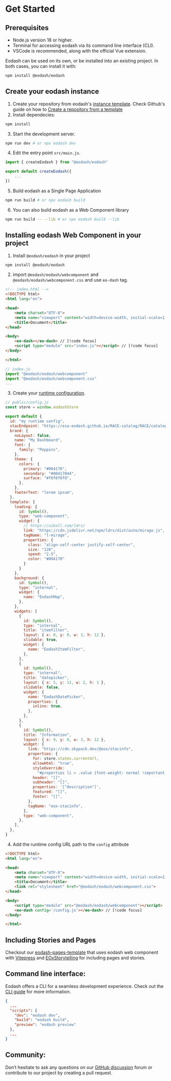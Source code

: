 # Get Started

## Prerequisites
* Node.js version 18 or higher.
* Terminal for accessing eodash via its command line interface (CLI).
* VSCode is recommended, along with the official Vue extension.

Eodash can be used on its own, or be installed into an existing project. In both cases, you can install it with:

```bash
npm install @eodash/eodash 
```
## Create your eodash instance
1. Create your repository from eodash's [instance template](https://github.com/eodash/eodash-instance-template). Check Github's guide on how to [Create a repository from a template](https://docs.github.com/en/repositories/creating-and-managing-repositories/creating-a-repository-from-a-template#)
2. Install dependecies:
```bash
npm install
```

3. Start the development server.
```bash
npm run dev # or npx eodash dev
```

4. Edit the entry point `src/main.js`.
```js
import { createEodash } from "@eodash/eodash"

export default createEodash({
    ...
})
```

5. Build eodash as a Single Page Application
```bash
npm run build # or npx eodash build
```

6. You can also build eodash as a Web Component library
```bash
npm run build -- --lib # or npx eodash build --lib
```

## Installing eodash Web Component in your project
1. Install `@eodash/eodash` in your project
```bash
npm install @eodash/eodash 
```
2. import `@eodash/eodash/webcomponent` and `@eodash/eodash/webcomponent.css` and use `eo-dash` tag.
```html
<!-- index.html -->
<!DOCTYPE html>
<html lang="en">

<head>
    <meta charset="UTF-8">
    <meta name="viewport" content="width=device-width, initial-scale=1.0">
    <title>Document</title>
</head>

<body>
    <eo-dash></eo-dash> // [!code focus]
    <script type="module" src="index.js"></script> // [!code focus]
</body>

</html>
```
```js
// index.js
import "@eodash/eodash/webcomponent"
import "@eodash/eodash/webcomponent.css"
...
```
3. Create your [runtime configuration](/instantiation.html#runtime-configuration).
```js
// public/config.js
const store = window.eodashStore

export default {
  id: "my runtime config",
  stacEndpoint: "https://esa-eodash.github.io/RACE-catalog/RACE/catalog.json",
  brand: {
    noLayout: false,
    name: "My Dashboard",
    font: {
      family: "Poppins",
    },
    theme: {
      colors: {
        primary: "#004170",
        secondary: "#00417044",
        surface: "#f0f0f0f0",
      },
    },
    footerText: "lorem ipsum",
  },
  template: {
    loading: {
      id: Symbol(),
      type: "web-component",
      widget: {
        // https://uiball.com/ldrs/
        link: "https://cdn.jsdelivr.net/npm/ldrs/dist/auto/mirage.js",
        tagName: "l-mirage",
        properties: {
          class: "align-self-center justify-self-center",
          size: "120",
          speed: "2.5",
          color: "#004170"
        }
      }
    },
    background: {
      id: Symbol(),
      type: "internal",
      widget: {
        name: "EodashMap",
      },
    },
    widgets: [
      {
        id: Symbol(),
        type: "internal",
        title: "itemfilter",
        layout: { x: 0, y: 0, w: 3, h: 12 },
        slidable: true,
        widget: {
          name: "EodashItemFilter",
        },
      },
      {
        id: Symbol(),
        type: "internal",
        title: "datepicker",
        layout: { x: 5, y: 11, w: 2, h: 1 },
        slidable: false,
        widget: {
          name: "EodashDatePicker",
          properties: {
            inline: true,
          },
        },
      },
      {
        id: Symbol(),
        title: "Information",
        layout: { x: 9, y: 0, w: 3, h: 12 },
        widget: {
          link: "https://cdn.skypack.dev/@eox/stacinfo",
          properties: {
            for: store.states.currentUrl,
            allowHtml: "true",
            styleOverride:
              "#properties li > .value {font-weight: normal !important;}",
            header: "[]",
            subheader: "[]",
            properties: '["description"]',
            featured: "[]",
            footer: "[]",
          },
          tagName: "eox-stacinfo",
        },
        type: "web-component",
      },
    ],
  },
}
```
4. Add the runtime config URL path to the `config` attribute

```html
<!DOCTYPE html>
<html lang="en">

<head>
    <meta charset="UTF-8">
    <meta name="viewport" content="width=device-width, initial-scale=1.0">
    <title>Document</title>
    <link rel="stylesheet" href="@eodash/eodash/webcomponent.css">
</head>

<body>
    <script type="module" src="@eodash/eodash/webcomponent"></script> 
    <eo-dash config='/config.js'></eo-dash> // [!code focus]
</body>

</html>
```
## Including Stories and Pages
Checkout our [eodash-pages-template](https://github.com/eodash/eodash-pages-template) that uses eodash web component with [Vitepress](https://vitepress.dev) and [EOxStorytelling](https://eox-a.github.io/EOxElements/?path=/docs/elements-eox-storytelling--docs) for including pages and stories.

## Command line interface:
Eodash offers a CLI for a seamless development experience. Check out the [CLI guide](/cli) for more information.
```json
{
  ...
  "scripts": {
    "dev": "eodash dev",
    "build": "eodash build",
    "preview": "eodash preview"
  },
  ...
}
```

## Community: 
Don’t hesitate to ask any questions on our [GitHub discussion](https://github.com/eodash/eodash/discussions) forum or contribute to our project by creating a pull request.